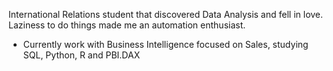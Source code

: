 International Relations student that discovered Data Analysis and fell in love. Laziness to do things made me an automation enthusiast.
- Currently work with Business Intelligence focused on Sales, studying SQL, Python, R and PBI.DAX
